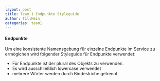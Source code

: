 ```yaml
---
layout: post
title: Team 1 Endpunkte Styleguide
author: TillHein
categories: team1
---
```


#### Endpunkte
Um eine konsistente Namensgebung für einzelne Endpunkte im Service zu ermöglchen wird folgender Styleguide für Endpunkte verwendet:
- Für Endpunkte ist der plural des Objekts zu verwenden.
- Es wird ausschließlich lowercase verwendet
- mehrere Wörter werden durch Bindestriche getrennt

